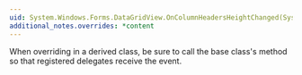 ```yaml
---
uid: System.Windows.Forms.DataGridView.OnColumnHeadersHeightChanged(System.EventArgs)
additional_notes.overrides: *content
---
```


<p>When overriding <xref href="System.Windows.Forms.DataGridView.OnColumnHeadersHeightChanged(System.EventArgs)"></xref> in a derived class, be sure to call the base class's <xref href="System.Windows.Forms.DataGridView.OnColumnHeadersHeightChanged(System.EventArgs)"></xref> method so that registered delegates receive the event.</p>


